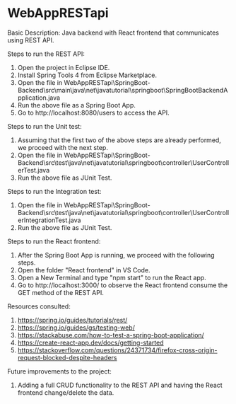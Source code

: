 # WebAppRESTapi
Basic Description: Java backend with React frontend that communicates using REST API.

Steps to run the REST API:
1. Open the project in Eclipse IDE.
2. Install Spring Tools 4 from Eclipse Marketplace.
3. Open the file in WebAppRESTapi\SpringBoot-Backend\src\main\java\net\javatutorial\springboot\SpringBootBackendApplication.java
4. Run the above file as a Spring Boot App.
5. Go to http://localhost:8080/users to access the API.

Steps to run the Unit test:
1. Assuming that the first two of the above steps are already performed, we proceed with the next step.
2. Open the file in WebAppRESTapi\SpringBoot-Backend\src\test\java\net\javatutorial\springboot\controller\UserControllerTest.java
3. Run the above file as JUnit Test.

Steps to run the Integration test: 
1. Open the file in WebAppRESTapi\SpringBoot-Backend\src\test\java\net\javatutorial\springboot\controller\UserControllerIntegrationTest.java
2. Run the above file as JUnit Test.

Steps to run the React frontend:
1. After the Spring Boot App is running, we proceed with the following steps.
2. Open the folder "React frontend" in VS Code.
3. Open a New Terminal and type "npm start" to run the React app.
4. Go to http://localhost:3000/ to observe the React frontend consume the GET method of the REST API.

Resources consulted:
1. https://spring.io/guides/tutorials/rest/
2. https://spring.io/guides/gs/testing-web/
3. https://stackabuse.com/how-to-test-a-spring-boot-application/
4. https://create-react-app.dev/docs/getting-started
5. https://stackoverflow.com/questions/24371734/firefox-cross-origin-request-blocked-despite-headers

Future improvements to the project:
1. Adding a full CRUD functionality to the REST API and having the React frontend change/delete the data.
